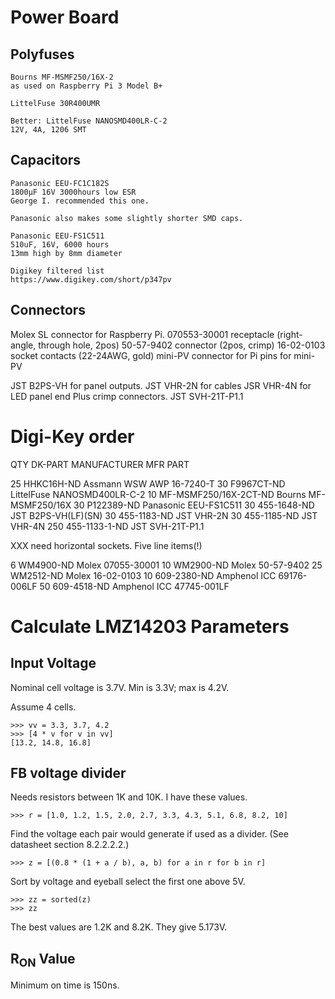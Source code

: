 # Power Board

## Polyfuses

    Bourns MF-MSMF250/16X-2
    as used on Raspberry Pi 3 Model B+

    LittelFuse 30R400UMR

    Better: LittelFuse NANOSMD400LR-C-2
    12V, 4A, 1206 SMT


## Capacitors

    Panasonic EEU-FC1C182S
    1800µF 16V 3000hours low ESR
    George I. recommended this one.

    Panasonic also makes some slightly shorter SMD caps.

    Panasonic EEU-FS1C511
    510uF, 16V, 6000 hours
    13mm high by 8mm diameter

    Digikey filtered list
    https://www.digikey.com/short/p347pv

## Connectors

   <!-- Solderable hole for power in
   2.54mm female socket for Raspberry Pi -->

   Molex SL connector for Raspberry Pi.
   070553-30001 receptacle      (right-angle, through hole, 2pos)
   50-57-9402   connector       (2pos, crimp)
   16-02-0103   socket contacts (22-24AWG, gold)
   mini-PV connector for Pi
   pins for mini-PV

  JST B2PS-VH for panel outputs.
  JST VHR-2N for cables
  JSR VHR-4N for LED panel end
  Plus crimp connectors.
  JST SVH-21T-P1.1


# Digi-Key order

QTY DK-PART                 MANUFACTURER    MFR PART

 25 HHKC16H-ND              Assmann WSW     AWP 16-7240-T
 30 F9967CT-ND              LittelFuse      NANOSMD400LR-C-2
 10 MF-MSMF250/16X-2CT-ND   Bourns          MF-MSMF250/16X
 30 P122389-ND              Panasonic       EEU-FS1C511
 30 455-1648-ND             JST             B2PS-VH(LF)(SN)
 30 455-1183-ND             JST             VHR-2N
 30 455-1185-ND             JST             VHR-4N
250 455-1133-1-ND           JST             SVH-21T-P1.1

XXX need horizontal sockets.  Five line items(!)

  6 WM4900-ND               Molex           07055-30001
 10 WM2900-ND               Molex           50-57-9402
 25 WM2512-ND               Molex           16-02-0103
 10 609-2380-ND             Amphenol ICC    69176-006LF
 50 609-4518-ND             Amphenol ICC    47745-001LF


# Calculate LMZ14203 Parameters

## Input Voltage

Nominal cell voltage is 3.7V.  Min is 3.3V; max is 4.2V.

Assume 4 cells.

    >>> vv = 3.3, 3.7, 4.2
    >>> [4 * v for v in vv]
    [13.2, 14.8, 16.8]


## FB voltage divider

Needs resistors between 1K and 10K.  I have these values.

    >>> r = [1.0, 1.2, 1.5, 2.0, 2.7, 3.3, 4.3, 5.1, 6.8, 8.2, 10]

Find the voltage each pair would generate if used as a divider.
(See datasheet section 8.2.2.2.2.)

    >>> z = [(0.8 * (1 + a / b), a, b) for a in r for b in r]

Sort by voltage and eyeball select the first one above 5V.

    >>> zz = sorted(z)
    >>> zz

The best values are 1.2K and 8.2K.  They give 5.173V.


## R<sub>ON</sub> Value

Minimum on time is 150ns.
